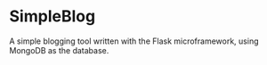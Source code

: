 SimpleBlog
==========

A simple blogging tool written with the Flask microframework, using MongoDB as the database.
